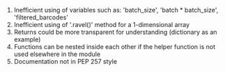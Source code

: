 1. Inefficient using of variables such as: 'batch_size', 'batch * batch_size', 'filtered_barcodes'
2. Inefficient using of '.ravel()' method for a 1-dimensional array
3. Returns could be more transparent for understanding (dictionary as an example)
4. Functions can be nested inside each other if the helper function is not used elsewhere in the module
5. Documentation not in PEP 257 style
